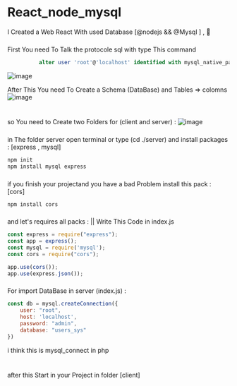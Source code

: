 # React_node_mysql
I Created a Web React With used Database [@nodejs &amp;&amp; @Mysql ] , 🌹
###
First You need To Talk the protocole sql with type This command 
```sql
          alter user 'root'@'localhost' identified with mysql_native_password by 'password';
```
![image](https://user-images.githubusercontent.com/74735976/209447643-bb88b995-6a63-44c3-b665-5566d55b7c42.png)

After This You need To Create a Schema (DataBase) and Tables => colomns
![image](https://user-images.githubusercontent.com/74735976/209447684-cc3e54c5-5ecc-454d-a270-e8c413e9b2f2.png)

#
so You need to Create two Folders for (client and server) : 
![image](https://user-images.githubusercontent.com/74735976/209447711-d8f7419f-96b4-46c6-817c-d353372f5b27.png)
###
in The folder server open terminal or type (cd ./server) and install packages : [express , mysql]
```cmd
npm init
npm install mysql express
```
###
if you finish your projectand you have a bad Problem install this pack : [cors]
```cmd
npm install cors
```
###
and let's requires all packs : 
|| Write This Code in index.js  
```js
const express = require("express");
const app = express();
const mysql = require('mysql');
const cors = require("cors");

app.use(cors());
app.use(express.json());

```
###

For import DataBase in server (index.js) : 
```js
const db = mysql.createConnection({
    user: "root",
    host: 'localhost',
    password: "admin",
    database: "users_sys"
})
```
 i think this is mysql_connect in php
#
after this Start in your Project in folder [client]
